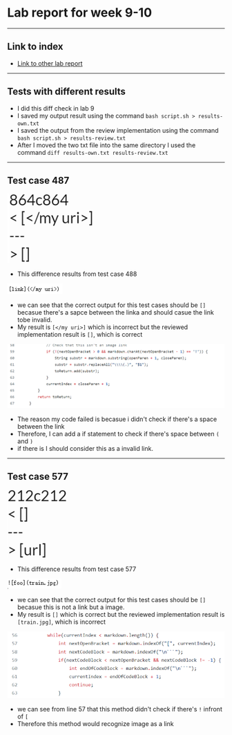# Lab report for week 9-10

---
## Link to index
* [Link to other lab report](https://2680991462.github.io/cse15l-lab-reports/index)

---
## Tests with different results
* I did this diff check in lab 9
* I saved my output result using the command `bash script.sh > results-own.txt`
* I saved the output from the review implementation using the command `bash script.sh > results-review.txt`
* After I moved the two txt file into the same directory I used the command `diff results-own.txt results-review.txt`

---
## Test case 487
![Image1](diff2.PNG)
* This difference results from test case 488

![Image1](result2.PNG)
* we can see that the correct output for this test cases should be `[]` becasue there's a sapce between the linka and should casue the link tobe invalid.
* My result is `[</my uri>]` which is incorrect but the reviewed implementation result is `[]`, which is correct

![Image1](code2.PNG)
* The reason my code failed is becasue i didn't check if there's a space between the link
* Therefore, I can add a if statement to check if there's space between `(` and `)` 
* if there is I should consider this as a invalid link.

---
## Test case 577
![Image1](diff1.PNG)
* This difference results from test case 577

![Image1](result1.PNG)
* we can see that the correct output for this test cases should be `[]` becasue this is not a link but a image.
* My result is `[]` which is correct but the reviewed implementation result is `[train.jpg]`, which is incorrect

![Image1](code1.PNG)
* we can see from line 57 that this method didn't check if there's `!` infront of `[` 
* Therefore this method would recognize image as a link 
